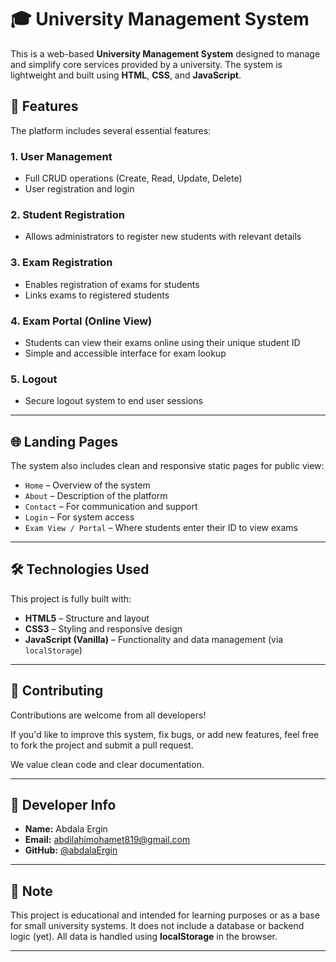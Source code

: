 #
# 🎓 University Management System

This is a web-based **University Management System** designed to manage and simplify core services provided by a university. The system is lightweight and built using **HTML**, **CSS**, and **JavaScript**.

## 🌟 Features

The platform includes several essential features:

### 1. User Management
- Full CRUD operations (Create, Read, Update, Delete)
- User registration and login


### 2. Student Registration
- Allows administrators to register new students with relevant details

### 3. Exam Registration
- Enables registration of exams for students
- Links exams to registered students

### 4. Exam Portal (Online View)
- Students can view their exams online using their unique student ID
- Simple and accessible interface for exam lookup

### 5. Logout
- Secure logout system to end user sessions

---

## 🌐 Landing Pages

The system also includes clean and responsive static pages for public view:

- `Home` – Overview of the system
- `About` – Description of the platform
- `Contact` – For communication and support
- `Login` – For system access
- `Exam View / Portal` – Where students enter their ID to view exams

---

## 🛠️ Technologies Used

This project is fully built with:

- **HTML5** – Structure and layout
- **CSS3** – Styling and responsive design
- **JavaScript (Vanilla)** – Functionality and data management (via `localStorage`)

---

## 🤝 Contributing

Contributions are welcome from all developers!

If you'd like to improve this system, fix bugs, or add new features, feel free to fork the project and submit a pull request.

We value clean code and clear documentation.

---

## 👤 Developer Info

- **Name:**  Abdala Ergin  
- **Email:** [abdilahimohamet819@gmail.com
](mailto:abdilahimohamet819@gmail.com)  
- **GitHub:** [@abdalaErgin](https://github.com/abdalaErgin)

---

## 📌 Note

This project is educational and intended for learning purposes or as a base for small university systems. It does not include a database or backend logic (yet). All data is handled using **localStorage** in the browser.

---


